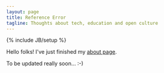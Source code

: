 ```yaml
---
layout: page
title: Reference Error
tagline: Thoughts about tech, education and open culture
---
```

{% include JB/setup %}

Hello folks! I've just finished my [about page](pages/about.html).

To be updated really soon... :-)
